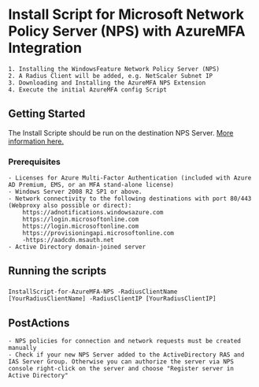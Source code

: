 # Install Script for Microsoft Network Policy Server (NPS) with AzureMFA Integration

```
1. Installing the WindowsFeature Network Policy Server (NPS)
2. A Radius Client will be added, e.g. NetScaler Subnet IP
3. Downloading and Installing the AzureMFA NPS Extension
4. Execute the initial AzureMFA config Script
```

## Getting Started

The Install Scripte should be run on the destination NPS Server.
[More information here.](https://docs.microsoft.com/de-de/azure/active-directory/authentication/howto-mfa-nps-extension)

### Prerequisites

```
- Licenses for Azure Multi-Factor Authentication (included with Azure AD Premium, EMS, or an MFA stand-alone license)
- Windows Server 2008 R2 SP1 or above.
- Network connectivity to the following destinations with port 80/443 (Webproxy also possible or direct):
	https://adnotifications.windowsazure.com
	https://login.microsoftonline.com
	https://login.microsoftonline.com
	https://provisioningapi.microsoftonline.com
	-https://aadcdn.msauth.net
- Active Directory domain-joined server
```

## Running the scripts

### 

```
InstallScript-for-AzureMFA-NPS -RadiusClientName [YourRadiusClientName] -RadiusClientIP [YourRadiusClientIP]
```

## PostActions

```
- NPS policies for connection and network requests must be created manually
- Check if your new NPS Server added to the ActiveDirectory RAS and IAS Server Group. Otherwise you can authorize the server via NPS console right-click on the server and choose "Register server in Active Directory"
```

#